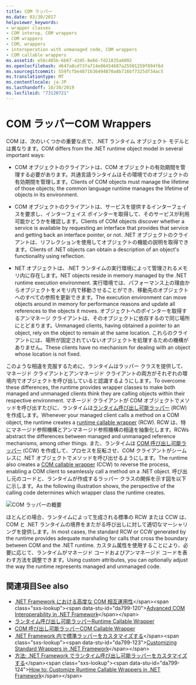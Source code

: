 ```yaml
---
title: COM ラッパー
ms.date: 03/30/2017
helpviewer_keywords:
- wrapper classes
- COM interop, COM wrappers
- COM wrappers
- COM, wrappers
- interoperation with unmanaged code, COM wrappers
- COM callable wrappers
ms.assetid: e56c485b-6b67-4345-8e66-fd21835a6092
ms.openlocfilehash: d647a8cd73fa714e86454687a25501259f894f6d
ms.sourcegitcommit: 559fcfbe4871636494870a8b716bf7325df34ac5
ms.translationtype: MT
ms.contentlocale: ja-JP
ms.lasthandoff: 10/30/2019
ms.locfileid: "73120721"
---
```

# <a name="com-wrappers"></a><span data-ttu-id="da799-102">COM ラッパー</span><span class="sxs-lookup"><span data-stu-id="da799-102">COM Wrappers</span></span>
<span data-ttu-id="da799-103">COM は、次のいくつかの重要な点で、.NET ランタイム オブジェクト モデルとは異なります。</span><span class="sxs-lookup"><span data-stu-id="da799-103">COM differs from the .NET runtime object model in several important ways:</span></span>  
  
- <span data-ttu-id="da799-104">COM オブジェクトのクライアントは、COM オブジェクトの有効期間を管理する必要があります。共通言語ランタイムはその環境でのオブジェクトの有効期間を管理します。</span><span class="sxs-lookup"><span data-stu-id="da799-104">Clients of COM objects must manage the lifetime of those objects; the common language runtime manages the lifetime of objects in its environment.</span></span>  
  
- <span data-ttu-id="da799-105">COM オブジェクトのクライアントは、サービスを提供するインターフェイスを要求し、インターフェイス ポインターを取得して、そのサービスが利用可能かどうかを確認します。</span><span class="sxs-lookup"><span data-stu-id="da799-105">Clients of COM objects discover whether a service is available by requesting an interface that provides that service and getting back an interface pointer, or not.</span></span> <span data-ttu-id="da799-106">.NET オブジェクトのクライアントは、リフレクションを使用してオブジェクトの機能の説明を取得できます。</span><span class="sxs-lookup"><span data-stu-id="da799-106">Clients of .NET objects can obtain a description of an object's functionality using reflection.</span></span>  
  
- <span data-ttu-id="da799-107">NET オブジェクトは、.NET ランタイムの実行環境によって管理されるメモリ内に存在します。</span><span class="sxs-lookup"><span data-stu-id="da799-107">NET objects reside in memory managed by the .NET runtime execution environment.</span></span> <span data-ttu-id="da799-108">実行環境では、パフォーマンス上の理由からオブジェクトをメモリ内で移動させることができ、移動先のオブジェクトへのすべての参照を更新できます。</span><span class="sxs-lookup"><span data-stu-id="da799-108">The execution environment can move objects around in memory for performance reasons and update all references to the objects it moves.</span></span> <span data-ttu-id="da799-109">オブジェクトへのポインターを取得するアンマネージ クライアントは、そのオブジェクトに依存するので同じ場所にとどまります。</span><span class="sxs-lookup"><span data-stu-id="da799-109">Unmanaged clients, having obtained a pointer to an object, rely on the object to remain at the same location.</span></span> <span data-ttu-id="da799-110">これらのクライアントには、場所が固定されていないオブジェクトを処理するための機構がありません。</span><span class="sxs-lookup"><span data-stu-id="da799-110">These clients have no mechanism for dealing with an object whose location is not fixed.</span></span>  
  
 <span data-ttu-id="da799-111">このような相違を克服するために、ランタイムはラッパー クラスを提供して、マネージド クライアントとアンマネージド クライアントの両方がそれぞれの環境内でオブジェクトを呼び出していると認識するようにします。</span><span class="sxs-lookup"><span data-stu-id="da799-111">To overcome these differences, the runtime provides wrapper classes to make both managed and unmanaged clients think they are calling objects within their respective environment.</span></span> <span data-ttu-id="da799-112">マネージド クライアントが COM オブジェクトでメソッドを呼び出すたびに、ランタイムは[ランタイム呼び出し可能ラッパー](runtime-callable-wrapper.md) (RCW) を作成します。</span><span class="sxs-lookup"><span data-stu-id="da799-112">Whenever your managed client calls a method on a COM object, the runtime creates a [runtime callable wrapper](runtime-callable-wrapper.md) (RCW).</span></span> <span data-ttu-id="da799-113">RCW は、特にマネージド参照機構とアンマネージド参照機構の相違を抽象化します。</span><span class="sxs-lookup"><span data-stu-id="da799-113">RCWs abstract the differences between managed and unmanaged reference mechanisms, among other things.</span></span> <span data-ttu-id="da799-114">また、ランタイムは [COM 呼び出し可能ラッパー](com-callable-wrapper.md) (CCW) を作成して、プロセスを反転させ、COM クライアントがシームレスに .NET オブジェクトでメソッドを呼び出せるようにします。</span><span class="sxs-lookup"><span data-stu-id="da799-114">The runtime also creates a [COM callable wrapper](com-callable-wrapper.md) (CCW) to reverse the process, enabling a COM client to seamlessly call a method on a .NET object.</span></span> <span data-ttu-id="da799-115">呼び出し元のコードと、ランタイムが作成するラッパー クラスの関係を示す図を以下に示します。</span><span class="sxs-lookup"><span data-stu-id="da799-115">As the following illustration shows, the perspective of the calling code determines which wrapper class the runtime creates.</span></span>  
  
 ![COM ラッパーの概要](./media/com-wrappers/bidirectional-com-overview.gif)  
  
 <span data-ttu-id="da799-117">ほとんどの場合、ランタイムによって生成される標準の RCW または CCW は、COM と .NET ランタイムの境界をまたがる呼び出しに対して適切なマーシャリングを提供します。</span><span class="sxs-lookup"><span data-stu-id="da799-117">In most cases, the standard RCW or CCW generated by the runtime provides adequate marshaling for calls that cross the boundary between COM and the .NET runtime.</span></span> <span data-ttu-id="da799-118">カスタム属性を使用することにより、必要に応じて、ランタイムがマネージド コードおよびアンマネージド コードを表わす方法を調整できます。</span><span class="sxs-lookup"><span data-stu-id="da799-118">Using custom attributes, you can optionally adjust the way the runtime represents managed and unmanaged code.</span></span>  
  
## <a name="see-also"></a><span data-ttu-id="da799-119">関連項目</span><span class="sxs-lookup"><span data-stu-id="da799-119">See also</span></span>

- <span data-ttu-id="da799-120">[.NET Framework における高度な COM 相互運用性](https://docs.microsoft.com/previous-versions/dotnet/netframework-4.0/bd9cdfyx(v=vs.100))</span><span class="sxs-lookup"><span data-stu-id="da799-120">[Advanced COM Interoperability in .NET Framework](https://docs.microsoft.com/previous-versions/dotnet/netframework-4.0/bd9cdfyx(v=vs.100))</span></span>
- [<span data-ttu-id="da799-121">ランタイム呼び出し可能ラッパー</span><span class="sxs-lookup"><span data-stu-id="da799-121">Runtime Callable Wrapper</span></span>](runtime-callable-wrapper.md)
- [<span data-ttu-id="da799-122">COM 呼び出し可能ラッパー</span><span class="sxs-lookup"><span data-stu-id="da799-122">COM Callable Wrapper</span></span>](com-callable-wrapper.md)
- <span data-ttu-id="da799-123">[.NET Framework 内で標準ラッパーをカスタマイズする](https://docs.microsoft.com/previous-versions/dotnet/netframework-4.0/h7hx9abd(v=vs.100))</span><span class="sxs-lookup"><span data-stu-id="da799-123">[Customizing Standard Wrappers in .NET Framework](https://docs.microsoft.com/previous-versions/dotnet/netframework-4.0/h7hx9abd(v=vs.100))</span></span>
- <span data-ttu-id="da799-124">[方法: .NET Framework でランタイム呼び出し可能ラッパーをカスタマイズする](https://docs.microsoft.com/previous-versions/dotnet/netframework-4.0/56kh4hy7(v=vs.100))</span><span class="sxs-lookup"><span data-stu-id="da799-124">[How to: Customize Runtime Callable Wrappers in .NET Framework](https://docs.microsoft.com/previous-versions/dotnet/netframework-4.0/56kh4hy7(v=vs.100))</span></span>
